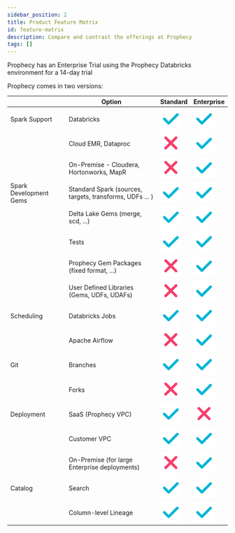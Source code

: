 ```yaml
---
sidebar_position: 2
title: Product Feature Matrix
id: feature-matrix
description: Compare and contrast the offerings at Prophecy
tags: []
---
```


Prophecy has an Enterprise Trial using the Prophecy Databricks environment for a 14-day trial

Prophecy comes in two versions:

|                        | Option                                                   | Standard                 | Enterprise               |
| ---------------------- | -------------------------------------------------------- | ------------------------ | ------------------------ |
| Spark Support          | Databricks                                               | ![Tick](./img/tick.svg)  | ![Tick](./img/tick.svg)  |
|                        | Cloud EMR, Dataproc                                      | ![Tick](./img/cross.svg) | ![Tick](./img/tick.svg)  |
|                        | On-Premise - Cloudera, Hortonworks, MapR                 | ![Tick](./img/cross.svg) | ![Tick](./img/tick.svg)  |
| Spark Development Gems | Standard Spark (sources, targets, transforms, UDFs ... ) | ![Tick](./img/tick.svg)  | ![Tick](./img/tick.svg)  |
|                        | Delta Lake Gems (merge, scd, ...)                        | ![Tick](./img/tick.svg)  | ![Tick](./img/tick.svg)  |
|                        | Tests                                                    | ![Tick](./img/tick.svg)  | ![Tick](./img/tick.svg)  |
|                        | Prophecy Gem Packages (fixed format, ...)                | ![Tick](./img/cross.svg) | ![Tick](./img/tick.svg)  |
|                        | User Defined Libraries (Gems, UDFs, UDAFs)               | ![Tick](./img/cross.svg) | ![Tick](./img/tick.svg)  |
| Scheduling             | Databricks Jobs                                          | ![Tick](./img/tick.svg)  | ![Tick](./img/tick.svg)  |
|                        | Apache Airflow                                           | ![Tick](./img/cross.svg) | ![Tick](./img/tick.svg)  |
| Git                    | Branches                                                 | ![Tick](./img/tick.svg)  | ![Tick](./img/tick.svg)  |
|                        | Forks                                                    | ![Tick](./img/cross.svg) | ![Tick](./img/tick.svg)  |
| Deployment             | SaaS (Prophecy VPC)                                      | ![Tick](./img/tick.svg)  | ![Tick](./img/cross.svg) |
|                        | Customer VPC                                             | ![Tick](./img/tick.svg)  | ![Tick](./img/tick.svg)  |
|                        | On-Premise (for large Enterprise deployments)            | ![Tick](./img/cross.svg) | ![Tick](./img/tick.svg)  |
| Catalog                | Search                                                   | ![Tick](./img/tick.svg)  | ![Tick](./img/tick.svg)  |
|                        | Column-level Lineage                                     | ![Tick](./img/tick.svg)  | ![Tick](./img/tick.svg)  |
